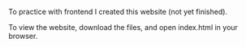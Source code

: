 To practice with frontend I created this website (not yet finished). 

To view the website, download the files, and open index.html in your browser. 
